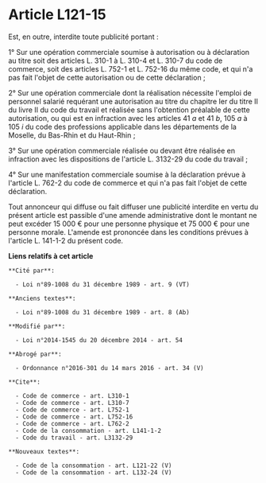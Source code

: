 # Article L121-15

Est, en outre, interdite toute publicité portant : 

1° Sur une opération commerciale soumise à autorisation ou à déclaration au titre soit des articles L. 310-1 à L. 310-4 et L.
310-7 du code de commerce, soit des articles L. 752-1 et L. 752-16 du même code, et qui n'a pas fait l'objet de cette
autorisation ou de cette déclaration ; 

2° Sur une opération commerciale dont la réalisation nécessite l'emploi de personnel salarié requérant une autorisation au
titre du chapitre Ier du titre II du livre II du code du travail et réalisée sans l'obtention préalable de cette
autorisation, ou qui est en infraction avec les articles 41 
  _a_ et 41 
  _b_, 105 
  _a_ à 105 
  _i_ du code des professions applicable dans les départements de la Moselle, du Bas-Rhin et du Haut-Rhin ; 

3° Sur une opération commerciale réalisée ou devant être réalisée en infraction avec les dispositions de l'article L. 3132-29
du code du travail ; 

4° Sur une manifestation commerciale soumise à la déclaration prévue à l'article L. 762-2 du code de commerce et qui n'a pas
fait l'objet de cette déclaration. 

Tout annonceur qui diffuse ou fait diffuser une publicité interdite en vertu du présent article est passible d'une amende
administrative dont le montant ne peut excéder 15 000 € pour une personne physique et 75 000 € pour une personne morale.
L'amende est prononcée dans les conditions prévues à l'article L. 141-1-2 du présent code.

**Liens relatifs à cet article**

	**Cité par**:

	  - Loi n°89-1008 du 31 décembre 1989 - art. 9 (VT)

	**Anciens textes**:

	  - Loi n°89-1008 du 31 décembre 1989 - art. 8 (Ab)

	**Modifié par**:

	  - Loi n°2014-1545 du 20 décembre 2014 - art. 54

	**Abrogé par**:

	  - Ordonnance n°2016-301 du 14 mars 2016 - art. 34 (V)

	**Cite**:

	  - Code de commerce - art. L310-1
	  - Code de commerce - art. L310-7
	  - Code de commerce - art. L752-1
	  - Code de commerce - art. L752-16
	  - Code de commerce - art. L762-2
	  - Code de la consommation - art. L141-1-2
	  - Code du travail - art. L3132-29

	**Nouveaux textes**:

	  - Code de la consommation - art. L121-22 (V)
	  - Code de la consommation - art. L132-24 (V)
